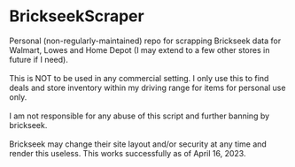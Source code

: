 # BrickseekScraper<br />
Personal (non-regularly-maintained) repo for scrapping Brickseek data for Walmart, Lowes and Home Depot (I may extend to a few other stores in future if I need).<br /><br />
This is NOT to be used in any commercial setting. I only use this to find deals and  store inventory within my driving range for items for personal use only.<br /><br />
I am not responsible for any abuse of this script and further banning by brickseek.<br /><br />
Brickseek may change their site layout and/or security at any time and render this useless. This works successfully as of April 16, 2023.<br />
